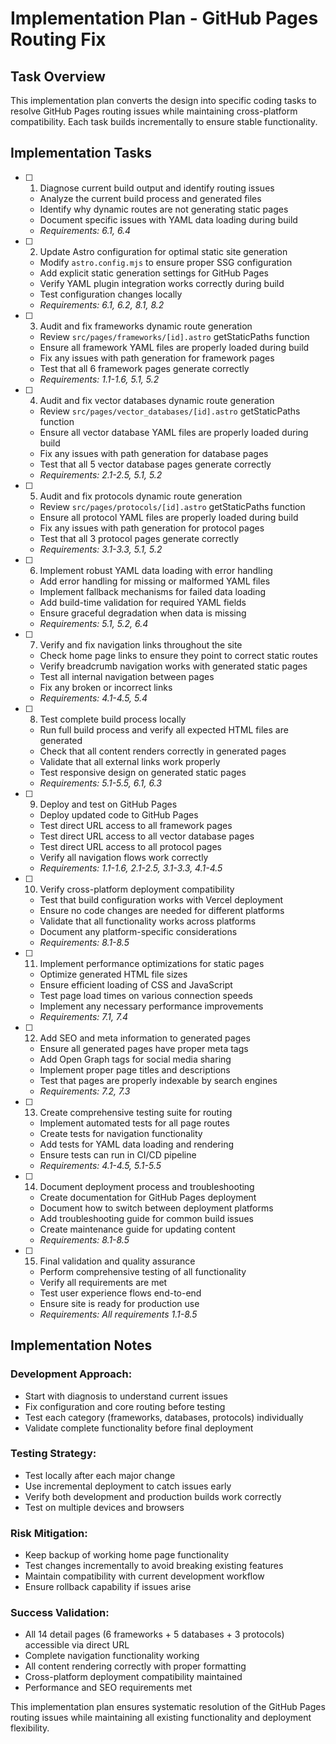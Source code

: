 # Implementation Plan - GitHub Pages Routing Fix

## Task Overview

This implementation plan converts the design into specific coding tasks to resolve GitHub Pages routing issues while maintaining cross-platform compatibility. Each task builds incrementally to ensure stable functionality.

## Implementation Tasks

- [ ] 1. Diagnose current build output and identify routing issues
  - Analyze the current build process and generated files
  - Identify why dynamic routes are not generating static pages
  - Document specific issues with YAML data loading during build
  - _Requirements: 6.1, 6.4_

- [ ] 2. Update Astro configuration for optimal static site generation
  - Modify `astro.config.mjs` to ensure proper SSG configuration
  - Add explicit static generation settings for GitHub Pages
  - Verify YAML plugin integration works correctly during build
  - Test configuration changes locally
  - _Requirements: 6.1, 6.2, 8.1, 8.2_

- [ ] 3. Audit and fix frameworks dynamic route generation
  - Review `src/pages/frameworks/[id].astro` getStaticPaths function
  - Ensure all framework YAML files are properly loaded during build
  - Fix any issues with path generation for framework pages
  - Test that all 6 framework pages generate correctly
  - _Requirements: 1.1-1.6, 5.1, 5.2_

- [ ] 4. Audit and fix vector databases dynamic route generation
  - Review `src/pages/vector_databases/[id].astro` getStaticPaths function
  - Ensure all vector database YAML files are properly loaded during build
  - Fix any issues with path generation for database pages
  - Test that all 5 vector database pages generate correctly
  - _Requirements: 2.1-2.5, 5.1, 5.2_

- [ ] 5. Audit and fix protocols dynamic route generation
  - Review `src/pages/protocols/[id].astro` getStaticPaths function
  - Ensure all protocol YAML files are properly loaded during build
  - Fix any issues with path generation for protocol pages
  - Test that all 3 protocol pages generate correctly
  - _Requirements: 3.1-3.3, 5.1, 5.2_

- [ ] 6. Implement robust YAML data loading with error handling
  - Add error handling for missing or malformed YAML files
  - Implement fallback mechanisms for failed data loading
  - Add build-time validation for required YAML fields
  - Ensure graceful degradation when data is missing
  - _Requirements: 5.1, 5.2, 6.4_

- [ ] 7. Verify and fix navigation links throughout the site
  - Check home page links to ensure they point to correct static routes
  - Verify breadcrumb navigation works with generated static pages
  - Test all internal navigation between pages
  - Fix any broken or incorrect links
  - _Requirements: 4.1-4.5, 5.4_

- [ ] 8. Test complete build process locally
  - Run full build process and verify all expected HTML files are generated
  - Check that all content renders correctly in generated pages
  - Validate that all external links work properly
  - Test responsive design on generated static pages
  - _Requirements: 5.1-5.5, 6.1, 6.3_

- [ ] 9. Deploy and test on GitHub Pages
  - Deploy updated code to GitHub Pages
  - Test direct URL access to all framework pages
  - Test direct URL access to all vector database pages
  - Test direct URL access to all protocol pages
  - Verify all navigation flows work correctly
  - _Requirements: 1.1-1.6, 2.1-2.5, 3.1-3.3, 4.1-4.5_

- [ ] 10. Verify cross-platform deployment compatibility
  - Test that build configuration works with Vercel deployment
  - Ensure no code changes are needed for different platforms
  - Validate that all functionality works across platforms
  - Document any platform-specific considerations
  - _Requirements: 8.1-8.5_

- [ ] 11. Implement performance optimizations for static pages
  - Optimize generated HTML file sizes
  - Ensure efficient loading of CSS and JavaScript
  - Test page load times on various connection speeds
  - Implement any necessary performance improvements
  - _Requirements: 7.1, 7.4_

- [ ] 12. Add SEO and meta information to generated pages
  - Ensure all generated pages have proper meta tags
  - Add Open Graph tags for social media sharing
  - Implement proper page titles and descriptions
  - Test that pages are properly indexable by search engines
  - _Requirements: 7.2, 7.3_

- [ ] 13. Create comprehensive testing suite for routing
  - Implement automated tests for all page routes
  - Create tests for navigation functionality
  - Add tests for YAML data loading and rendering
  - Ensure tests can run in CI/CD pipeline
  - _Requirements: 4.1-4.5, 5.1-5.5_

- [ ] 14. Document deployment process and troubleshooting
  - Create documentation for GitHub Pages deployment
  - Document how to switch between deployment platforms
  - Add troubleshooting guide for common build issues
  - Create maintenance guide for updating content
  - _Requirements: 8.1-8.5_

- [ ] 15. Final validation and quality assurance
  - Perform comprehensive testing of all functionality
  - Verify all requirements are met
  - Test user experience flows end-to-end
  - Ensure site is ready for production use
  - _Requirements: All requirements 1.1-8.5_

## Implementation Notes

### Development Approach:
- Start with diagnosis to understand current issues
- Fix configuration and core routing before testing
- Test each category (frameworks, databases, protocols) individually
- Validate complete functionality before final deployment

### Testing Strategy:
- Test locally after each major change
- Use incremental deployment to catch issues early
- Verify both development and production builds work correctly
- Test on multiple devices and browsers

### Risk Mitigation:
- Keep backup of working home page functionality
- Test changes incrementally to avoid breaking existing features
- Maintain compatibility with current development workflow
- Ensure rollback capability if issues arise

### Success Validation:
- All 14 detail pages (6 frameworks + 5 databases + 3 protocols) accessible via direct URL
- Complete navigation functionality working
- All content rendering correctly with proper formatting
- Cross-platform deployment compatibility maintained
- Performance and SEO requirements met

This implementation plan ensures systematic resolution of the GitHub Pages routing issues while maintaining all existing functionality and deployment flexibility.